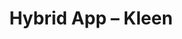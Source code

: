 ---
title: "Hybrid App &ndash; Kleen"
slug : kleen
description: De opdracht hield in dat er een app moest gemaakt worden om het probleem van zwerfvuil aan te pakken.<br>Deze app moest vanaf onderzoek tot demo uitgewerkt worden.
type: intern
members:
    - name : Nicolas Van Hecke
      major: Multimediaproductie
      minor: New Media Development
      academic-year: 3de jaar
thumbnail:
    url: thumb_800x400.png
    alt: ""
    height: 1
    width: 2
    text-color: "498FE2"
    background-color: "d4d7d9"
media:
    - url : detail1_VanHeckeNicolas.png
      type: image
    - url : detail2_VanHeckeNicolas.png
      type: image
    - url : detail3_VanHeckeNicolas.png
      type: image
created: 20/01/2017
order: 12
---